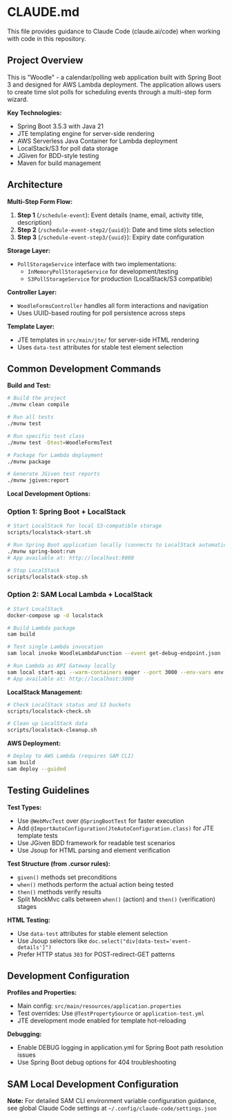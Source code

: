 # CLAUDE.md

This file provides guidance to Claude Code (claude.ai/code) when working with code in this repository.

## Project Overview

This is "Woodle" - a calendar/polling web application built with Spring Boot 3 and designed for AWS Lambda deployment. The application allows users to create time slot polls for scheduling events through a multi-step form wizard.

**Key Technologies:**
- Spring Boot 3.5.3 with Java 21
- JTE templating engine for server-side rendering
- AWS Serverless Java Container for Lambda deployment
- LocalStack/S3 for poll data storage
- JGiven for BDD-style testing
- Maven for build management

## Architecture

**Multi-Step Form Flow:**
1. **Step 1** (`/schedule-event`): Event details (name, email, activity title, description)
2. **Step 2** (`/schedule-event-step2/{uuid}`): Date and time slots selection
3. **Step 3** (`/schedule-event-step3/{uuid}`): Expiry date configuration

**Storage Layer:**
- `PollStorageService` interface with two implementations:
  - `InMemoryPollStorageService` for development/testing
  - `S3PollStorageService` for production (LocalStack/S3 compatible)

**Controller Layer:**
- `WoodleFormsController` handles all form interactions and navigation
- Uses UUID-based routing for poll persistence across steps

**Template Layer:**
- JTE templates in `src/main/jte/` for server-side HTML rendering
- Uses `data-test` attributes for stable test element selection

## Common Development Commands

**Build and Test:**
```bash
# Build the project
./mvnw clean compile

# Run all tests
./mvnw test

# Run specific test class
./mvnw test -Dtest=WoodleFormsTest

# Package for Lambda deployment
./mvnw package

# Generate JGiven test reports
./mvnw jgiven:report
```

**Local Development Options:**

### Option 1: Spring Boot + LocalStack
```bash
# Start LocalStack for local S3-compatible storage
scripts/localstack-start.sh

# Run Spring Boot application locally (connects to LocalStack automatically)
./mvnw spring-boot:run
# App available at: http://localhost:8080

# Stop LocalStack
scripts/localstack-stop.sh
```

### Option 2: SAM Local Lambda + LocalStack
```bash
# Start LocalStack
docker-compose up -d localstack

# Build Lambda package
sam build

# Test single Lambda invocation
sam local invoke WoodleLambdaFunction --event get-debug-endpoint.json --env-vars env.json --docker-network calendar-aws-function_default

# Run Lambda as API Gateway locally
sam local start-api --warm-containers eager --port 3000 --env-vars env.json --docker-network calendar-aws-function_default
# App available at: http://localhost:3000
```

**LocalStack Management:**
```bash
# Check LocalStack status and S3 buckets
scripts/localstack-check.sh

# Clean up LocalStack data
scripts/localstack-cleanup.sh
```

**AWS Deployment:**
```bash
# Deploy to AWS Lambda (requires SAM CLI)
sam build
sam deploy --guided
```

## Testing Guidelines

**Test Types:**
- Use `@WebMvcTest` over `@SpringBootTest` for faster execution
- Add `@ImportAutoConfiguration(JteAutoConfiguration.class)` for JTE template tests
- Use JGiven BDD framework for readable test scenarios
- Use Jsoup for HTML parsing and element verification

**Test Structure (from .cursor rules):**
- `given()` methods set preconditions
- `when()` methods perform the actual action being tested
- `then()` methods verify results
- Split MockMvc calls between `when()` (action) and `then()` (verification) stages

**HTML Testing:**
- Use `data-test` attributes for stable element selection
- Use Jsoup selectors like `doc.select("div[data-test='event-details']")`
- Prefer HTTP status `303` for POST-redirect-GET patterns

## Development Configuration

**Profiles and Properties:**
- Main config: `src/main/resources/application.properties`
- Test overrides: Use `@TestPropertySource` or `application-test.yml`
- JTE development mode enabled for template hot-reloading

**Debugging:**
- Enable DEBUG logging in application.yml for Spring Boot path resolution issues
- Use Spring Boot debug options for 404 troubleshooting

## SAM Local Development Configuration

**Note:** For detailed SAM CLI environment variable configuration guidance, see global Claude Code settings at `~/.config/claude-code/settings.json`
